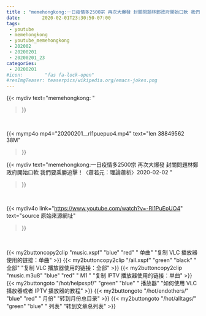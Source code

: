 ```yaml
---
title : "memehongkong:一日疫情多2500宗 再次大爆發 封關問題林鄭政府開始口軟 我們要乘勝追擊！〈蕭若元：理論蕭析〉2020-02-02 "
date:        2020-02-01T23:30:50-07:00
tags:
 - youtube
 - memehongkong
 - youtube_memehongkong
 - 202002
 - 20200201
 - 20200201_23
categories:
 - 20200201
#icon:        "fas fa-lock-open"
#resImgTeaser: teaserpics/wikipedia.org/emacs-jokes.png
---
```


{{< mydiv text="memehongkong: "
>}}
<br>


{{< mymp4o mp4="20200201__rl1puepuo4.mp4"
text="len 38849562    38M"
>}}


{{< mydiv text="memehongkong:一日疫情多2500宗 再次大爆發 封關問題林鄭政府開始口軟 我們要乘勝追擊！〈蕭若元：理論蕭析〉2020-02-02 "
>}}
<br>

{{< mydiv4o link="https://www.youtube.com/watch?v=-Rl1PuEpUO4"
text="source 原始來源網址"
>}}


<br>



{{< my2buttoncopy2clip "music.xspf"        "blue"   "red"    " 单曲"  "复制 VLC 播放器使用的链接：单曲" >}} {{< my2buttoncopy2clip "/all.xspf"         "green"  "black"  " 全部"  "复制 VLC 播放器使用的链接：全部" >}} {{< my2buttoncopy2clip "music.m3u8"        "blue"   "red"    " M1 "    "复制 IPTV 播放器使用的链接：单曲" >}} {{< my2buttongoto      "/hot/helpxspf/"    "green"  "blue"   " 播放器" "如何使用 VLC 播放器或者 IPTV 播放器的教程" >}} {{< my2buttongoto      "/hot/endothers/"   "blue"   "red"    " 月份"   "转到月份总目录" >}} {{< my2buttongoto      "/hot/alltags/"     "green"  "blue"   " 列表"   "转到文章总列表" >}} 
